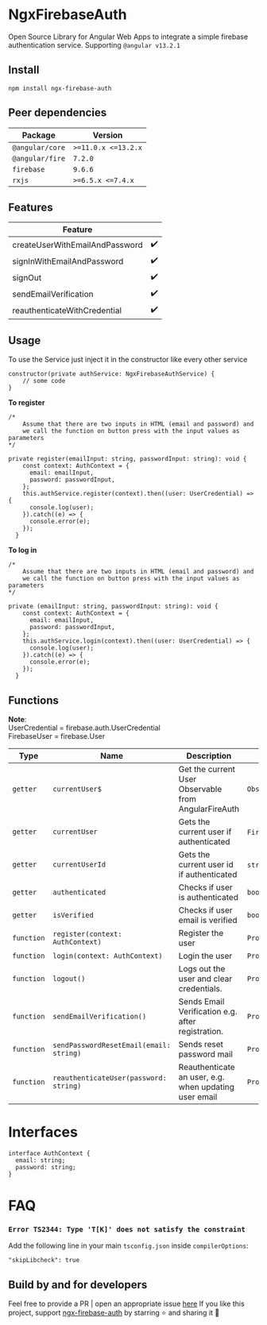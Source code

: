 # NgxFirebaseAuth
Open Source Library for Angular Web Apps to integrate a simple firebase authentication service.
Supporting  `@angular v13.2.1`
## Install
`npm install ngx-firebase-auth`

## Peer dependencies
|Package| Version|      
|---|---|
| `@angular/core` | `>=11.0.x <=13.2.x` |
| `@angular/fire` | `7.2.0` |
| `firebase`| `9.6.6` |
| `rxjs`| `>=6.5.x <=7.4.x` |

## Features
|Feature| |      
|---|:---:| 
| createUserWithEmailAndPassword | :heavy_check_mark:|
| signInWithEmailAndPassword | :heavy_check_mark: |
| signOut| :heavy_check_mark: |
| sendEmailVerification| :heavy_check_mark: |
| reauthenticateWithCredential| :heavy_check_mark: |

## Usage
To use the Service just inject it in the constructor like every other service
```
constructor(private authService: NgxFirebaseAuthService) {
    // some code
}
```

**To register**
```
/* 
    Assume that there are two inputs in HTML (email and password) and 
    we call the function on button press with the input values as parameters
*/

private register(emailInput: string, passwordInput: string): void {
    const context: AuthContext = {
      email: emailInput,
      password: passwordInput,
    };
    this.authService.register(context).then((user: UserCredential) => {
      console.log(user);
    }).catch((e) => {
      console.error(e);
    });
  }
```
**To log in**
```
/* 
    Assume that there are two inputs in HTML (email and password) and 
    we call the function on button press with the input values as parameters
*/

private (emailInput: string, passwordInput: string): void {
    const context: AuthContext = {
      email: emailInput,
      password: passwordInput,
    };
    this.authService.login(context).then((user: UserCredential) => {
      console.log(user);
    }).catch((e) => {
      console.error(e);
    });
  }
```

## Functions
**Note**:  
UserCredential = firebase.auth.UserCredential  
FirebaseUser = firebase.User

|Type | Name | Description | Return Value |      
|---|---|---|---|
| `getter` | `currentUser$` | Get the current User Observable from AngularFireAuth | `Observable<FirebaseUser>` |
| `getter` |`currentUser` |  Gets the current user if authenticated | `FirebaseUser` or `null` |
| `getter` |`currentUserId` |  Gets the current user id if authenticated | `string` or `null` |
| `getter` |`authenticated` |  Checks if user is authenticated | `boolean` |
| `getter` |`isVerified` |  Checks if user email is verified | `boolean` |
| `function`|`register(context: AuthContext)` |  Register the user | `Promise<UserCredential>` |
| `function`|`login(context: AuthContext)` |  Login the user | `Promise<UserCredential>` |
| `function`|`logout()` |  Logs out the user and clear credentials. | `Promise<void>` |
| `function`|`sendEmailVerification()` |  Sends Email Verification e.g. after registration. | `Promise<void>` |
| `function`|`sendPasswordResetEmail(email: string)` |  Sends reset password mail | `Promise<void>` |
| `function`|`reauthenticateUser(password: string)` |  Reauthenticate an user, e.g. when updating user email | `Promise<FirebaseUser> ` |

# Interfaces
```
interface AuthContext {
  email: string;
  password: string;
}
```


# FAQ
### `Error TS2344: Type 'T[K]' does not satisfy the constraint` 
Add the following line in your main `tsconfig.json` inside `compilerOptions`:

`"skipLibcheck": true`


## Build by and for developers

Feel free to provide a PR | open an appropriate issue [here](https://github.com/TdoubleG/ngx-firebase-auth/issues)
If you like this project, support [ngx-firebase-auth](https://github.com/TdoubleG/ngx-firebase-auth) by starring :star: and sharing it :loudspeaker:
